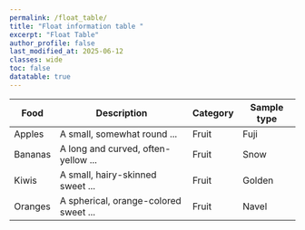 ```yaml
---
permalink: /float_table/
title: "Float information table "
excerpt: "Float Table"
author_profile: false
last_modified_at: 2025-06-12
classes: wide
toc: false
datatable: true
---
```


<div class="datatable-begin"></div>

Food    | Description                           | Category | Sample type
------- | ------------------------------------- | -------- | -----------
Apples  | A small, somewhat round ...           | Fruit    | Fuji
Bananas | A long and curved, often-yellow ...   | Fruit    | Snow
Kiwis   | A small, hairy-skinned sweet ...      | Fruit    | Golden
Oranges | A spherical, orange-colored sweet ... | Fruit    | Navel

<div class="datatable-end"></div>


